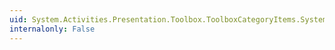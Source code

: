 ```yaml
---
uid: System.Activities.Presentation.Toolbox.ToolboxCategoryItems.System#Collections#IList#Item(System.Int32)
internalonly: False
---
```

